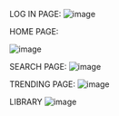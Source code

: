 LOG IN PAGE:
![image](https://github.com/Daggerred/Rhyt/assets/119807467/25c7a0a9-d9a7-4aa9-850d-a87cd17241a4)

HOME PAGE:

![image](https://github.com/Daggerred/Rhyt/assets/119807467/f6b5ebb1-b46e-46e4-8107-601e40091783)

SEARCH PAGE:
![image](https://github.com/Daggerred/Rhyt/assets/119807467/940d1b58-2f25-4b50-bf7f-ce3b86f3948c)

TRENDING PAGE:
![image](https://github.com/Daggerred/Rhyt/assets/119807467/7cedb27a-c8a4-4458-b47c-bd439e5b7ea6)

LIBRARY
![image](https://github.com/Daggerred/Rhyt/assets/119807467/d65eec6b-c90a-4c3f-bc67-911729d5ebcc)
